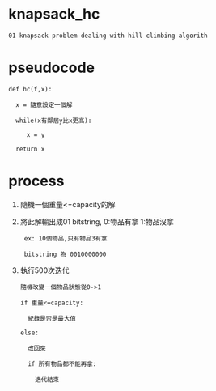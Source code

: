 # knapsack_hc
    01 knapsack problem dealing with hill climbing algorith

# pseudocode
  
    def hc(f,x):
    
      x = 隨意設定一個解
    
      while(x有鄰居y比x更高):
    
         x = y
    
      return x

# process

1. 隨機一個重量<=capacity的解
2. 將此解輸出成01 bitstring, 0:物品有拿 1:物品沒拿

        ex: 10個物品,只有物品3有拿
    
        bitstring 為 0010000000
3. 執行500次迭代

       隨機改變一個物品狀態從0->1
     
       if 重量<=capacity:
     
         紀錄是否是最大值
       
       else:
     
         改回來
       
         if 所有物品都不能再拿:
       
           迭代結束
